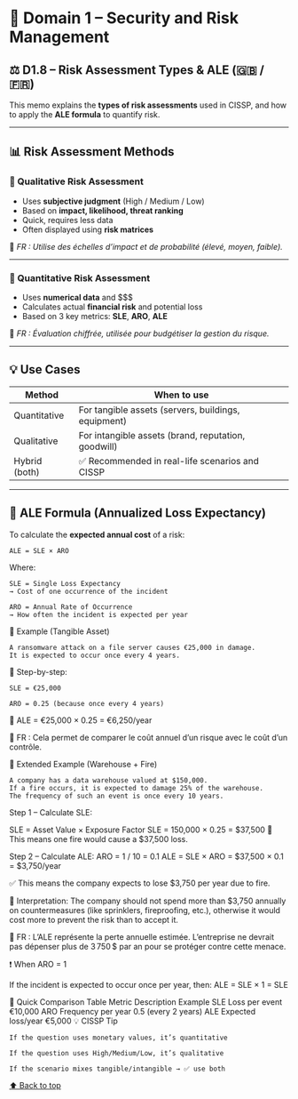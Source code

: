 <a name="top"></a>

# 🧠 Domain 1 – Security and Risk Management

## ⚖️ D1.8 – Risk Assessment Types & ALE (🇬🇧 / 🇫🇷)

This memo explains the **types of risk assessments** used in CISSP, and how to apply the **ALE formula** to quantify risk.

---

## 📊 Risk Assessment Methods

### 🔹 Qualitative Risk Assessment

- Uses **subjective judgment** (High / Medium / Low)
- Based on **impact, likelihood, threat ranking**
- Quick, requires less data
- Often displayed using **risk matrices**

🧠 _FR : Utilise des échelles d’impact et de probabilité (élevé, moyen, faible)._

---

### 🔹 Quantitative Risk Assessment

- Uses **numerical data** and $$$
- Calculates actual **financial risk** and potential loss
- Based on 3 key metrics: **SLE**, **ARO**, **ALE**

🧠 _FR : Évaluation chiffrée, utilisée pour budgétiser la gestion du risque._

---

## 💡 Use Cases

| Method        | When to use                                         |
| ------------- | --------------------------------------------------- |
| Quantitative  | For tangible assets (servers, buildings, equipment) |
| Qualitative   | For intangible assets (brand, reputation, goodwill) |
| Hybrid (both) | ✅ Recommended in real-life scenarios and CISSP     |

---

## 🔢 ALE Formula (Annualized Loss Expectancy)

To calculate the **expected annual cost** of a risk:

```text
ALE = SLE × ARO
```

Where:

    SLE = Single Loss Expectancy
    → Cost of one occurrence of the incident

    ARO = Annual Rate of Occurrence
    → How often the incident is expected per year

🧾 Example (Tangible Asset)

    A ransomware attack on a file server causes €25,000 in damage.
    It is expected to occur once every 4 years.

🎯 Step-by-step:

    SLE = €25,000

    ARO = 0.25 (because once every 4 years)

📘 ALE = €25,000 × 0.25 = €6,250/year

🧠 FR : Cela permet de comparer le coût annuel d’un risque avec le coût d’un contrôle.

🧾 Extended Example (Warehouse + Fire)

    A company has a data warehouse valued at $150,000.
    If a fire occurs, it is expected to damage 25% of the warehouse.
    The frequency of such an event is once every 10 years.

Step 1 – Calculate SLE:

SLE = Asset Value × Exposure Factor
SLE = 150,000 × 0.25 = $37,500
🧠 This means one fire would cause a $37,500 loss.

Step 2 – Calculate ALE:
ARO = 1 / 10 = 0.1
ALE = SLE × ARO = $37,500 × 0.1 = $3,750/year

✅ This means the company expects to lose $3,750 per year due to fire.

📌 Interpretation:
The company should not spend more than $3,750 annually on countermeasures (like sprinklers, fireproofing, etc.),
otherwise it would cost more to prevent the risk than to accept it.

🧠 FR : L’ALE représente la perte annuelle estimée. L’entreprise ne devrait pas dépenser plus de 3 750 $ par an pour se protéger contre cette menace.

❗ When ARO = 1

If the incident is expected to occur once per year, then:
ALE = SLE × 1 = SLE

📘 Quick Comparison Table
Metric Description Example
SLE Loss per event €10,000
ARO Frequency per year 0.5 (every 2 years)
ALE Expected loss/year €5,000
💡 CISSP Tip

    If the question uses monetary values, it’s quantitative

    If the question uses High/Medium/Low, it’s qualitative

    If the scenario mixes tangible/intangible → ✅ use both

[⬆️ Back to top](#top)
